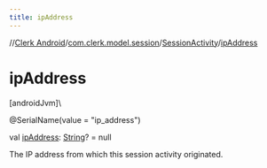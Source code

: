 ```yaml
---
title: ipAddress
---
```

//[Clerk Android](../../../index.html)/[com.clerk.model.session](../index.html)/[SessionActivity](index.html)/[ipAddress](ip-address.html)



# ipAddress



[androidJvm]\




@SerialName(value = &quot;ip_address&quot;)



val [ipAddress](ip-address.html): [String](https://kotlinlang.org/api/latest/jvm/stdlib/kotlin-stdlib/kotlin/-string/index.html)? = null



The IP address from which this session activity originated.




